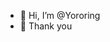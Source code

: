 - 👋 Hi, I’m @Yororing
- 🌱 Thank you


<!---
Yororing/Yororing is a ✨ special ✨ repository because its `README.md` (this file) appears on your GitHub profile.
You can click the Preview link to take a look at your changes.
--->
